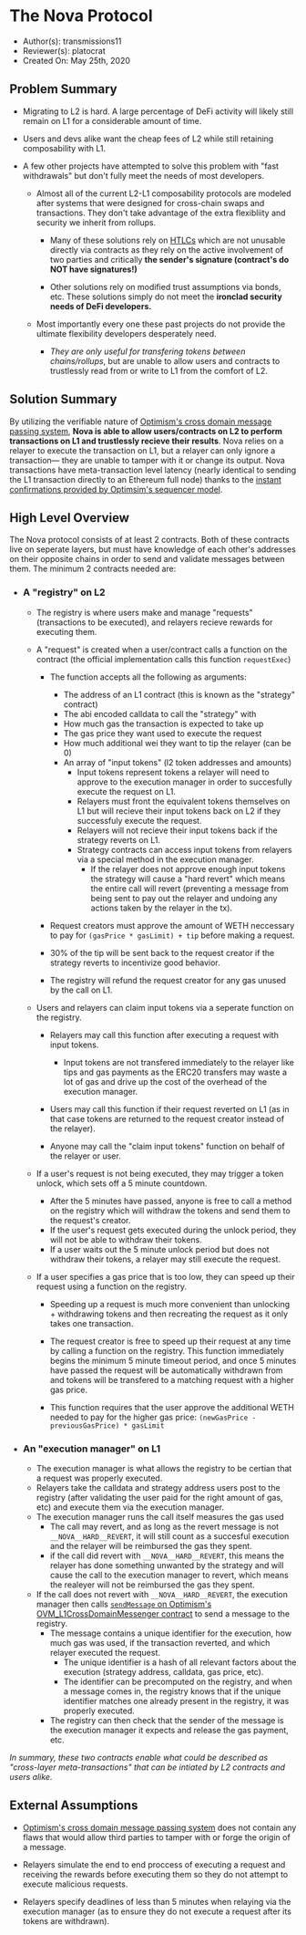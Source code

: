 # The Nova Protocol

- Author(s): transmissions11
- Reviewer(s): platocrat
- Created On: May 25th, 2020

## Problem Summary

- Migrating to L2 is hard. A large percentage of DeFi activity will likely still remain on L1 for a considerable amount of time.
- Users and devs alike want the cheap fees of L2 while still retaining composability with L1.

- A few other projects have attempted to solve this problem with "fast withdrawals" but don't fully meet the needs of most developers.

  - Almost all of the current L2-L1 composability protocols are modeled after systems that were designed for cross-chain swaps and transactions. They don't take advantage of the extra flexibliity and security we inherit from rollups.

    - Many of these solutions rely on [HTLCs](https://www.youtube.com/watch?v=qUAyW4pdooA) which are not unusable directly via contracts as they rely on the active involvement of two parties and critically **the sender's signature (contract's do NOT have signatures!)**

    - Other solutions rely on modified trust assumptions via bonds, etc. These solutions simply do not meet the **ironclad security needs of DeFi developers.**

  - Most importantly every one these past projects do not provide the ultimate flexibility developers desperately need.
    - _They are only useful for transfering tokens between chains/rollups_, but are unable to allow users and contracts to trustlessly read from or write to L1 from the comfort of L2.

## Solution Summary

By utilizing the verifiable nature of [Optimism's cross domain message passing system](https://community.optimism.io/docs/developers/bridging.html#understanding-contract-calls), **Nova is able to allow users/contracts on L2 to perform transactions on L1 and trustlessly recieve their results**. Nova relies on a relayer to execute the transaction on L1, but a relayer can only ignore a transaction— they are unable to tamper with it or change its output. Nova transactions have meta-transaction level latency (nearly identical to sending the L1 transaction directly to an Ethereum full node) thanks to the [instant confirmations provided by Optimsim's sequencer model](https://research.paradigm.xyz/rollups).

## High Level Overview

The Nova protocol consists of at least 2 contracts. Both of these contracts live on seperate layers, but must have knowledge of each other's addresses on their opposite chains in order to send and validate messages between them. The minimum 2 contracts needed are:

- ### A "registry" **on L2**

  - The registry is where users make and manage "requests" (transactions to be executed), and relayers recieve rewards for executing them.

  - A "request" is created when a user/contract calls a function on the contract (the official implementation calls this function `requestExec`)

    - The function accepts all the following as arguments:

      - The address of an L1 contract (this is known as the "strategy" contract)
      - The abi encoded calldata to call the "strategy" with
      - How much gas the transaction is expected to take up
      - The gas price they want used to execute the request
      - How much additional wei they want to tip the relayer (can be 0)
      - An array of "input tokens" (l2 token addresses and amounts)
        - Input tokens represent tokens a relayer will need to approve to the execution manager in order to succesfully execute the request on L1.
        - Relayers must front the equivalent tokens themselves on L1 but will recieve their input tokens back on L2 if they successfuly execute the request.
        - Relayers will not recieve their input tokens back if the strategy reverts on L1.
        - Strategy contracts can access input tokens from relayers via a special method in the execution manager.
          - If the relayer does not approve enough input tokens the strategy will cause a "hard revert" which means the entire call will revert (preventing a message from being sent to pay out the relayer and undoing any actions taken by the relayer in the tx).

    - Request creators must approve the amount of WETH neccessary to pay for `(gasPrice * gasLimit) + tip` before making a request.
    - 30% of the tip will be sent back to the request creator if the strategy reverts to incentivize good behavior.
    - The registry will refund the request creator for any gas unused by the call on L1.

  - Users and relayers can claim input tokens via a seperate function on the registry.

    - Relayers may call this function after executing a request with input tokens.

      - Input tokens are not transfered immediately to the relayer like tips and gas payments as the ERC20 transfers may waste a lot of gas and drive up the cost of the overhead of the execution manager.

    - Users may call this function if their request reverted on L1 (as in that case tokens are returned to the request creator instead of the relayer).

    - Anyone may call the "claim input tokens" function on behalf of the relayer or user.

  - If a user's request is not being executed, they may trigger a token unlock, which sets off a 5 minute countdown.

    - After the 5 minutes have passed, anyone is free to call a method on the registry which will withdraw the tokens and send them to the request's creator.
    - If the user's request gets executed during the unlock period, they will not be able to withdraw their tokens.
    - If a user waits out the 5 minute unlock period but does not withdraw their tokens, a relayer may still execute the request.

  - If a user specifies a gas price that is too low, they can speed up their request using a function on the registry.

    - Speeding up a request is much more convenient than unlocking + withdrawing tokens and then recreating the request as it only takes one transaction.

    - The request creator is free to speed up their request at any time by calling a function on the registry. This function immediately begins the minimum 5 minute timeout period, and once 5 minutes have passed the request will be automatically withdrawn from and tokens will be transfered to a matching request with a higher gas price.

    - This function requires that the user approve the additional WETH needed to pay for the higher gas price: `(newGasPrice - previousGasPrice) * gasLimit`

- ### An "execution manager" **on L1**

  - The execution manager is what allows the registry to be certian that a request was properly executed.
  - Relayers take the calldata and strategy address users post to the registry (after validating the user paid for the right amount of gas, etc) and execute them via the execution manager.
  - The execution manager runs the call itself measures the gas used
    - The call may revert, and as long as the revert message is not `__NOVA__HARD__REVERT`, it will still count as a succesful execution and the relayer will be reimbursed the gas they spent.
    - if the call did revert with `__NOVA__HARD__REVERT`, this means the relayer has done something unwanted by the strategy and will cause the call to the execution manager to revert, which means the realeyer will not be reimbursed the gas they spent.
  - If the call does not revert with `__NOVA__HARD__REVERT`, the execution manager then calls [`sendMessage` on Optimism's OVM_L1CrossDomainMessenger contract](https://community.optimism.io/docs/developers/bridging.html#understanding-contract-calls) to send a message to the registry.
    - The message contains a unique identifier for the execution, how much gas was used, if the transaction reverted, and which relayer executed the request.
      - The unique identifier is a hash of all relevant factors about the execution (strategy address, calldata, gas price, etc).
      - The identifier can be precomputed on the registry, and when a message comes in, the registry knows that if the unique identifier matches one already present in the registry, it was properly executed.
    - The registry can then check that the sender of the message is the execution manager it expects and release the gas payment, etc.

_In summary, these two contracts enable what could be described as "cross-layer meta-transactions" that can be intiated by L2 contracts and users alike._

## External Assumptions

- [Optimism's cross domain message passing system](https://community.optimism.io/docs/developers/bridging.html#understanding-contract-calls) does not contain any flaws that would allow third parties to tamper with or forge the origin of a message.

- Relayers simulate the end to end proccess of executing a request and receiving the rewards before executing them so they do not attempt to execute malicious requests.

- Relayers specify deadlines of less than 5 minutes when relaying via the execution manager (as to ensure they do not execute a request after its tokens are withdrawn).
